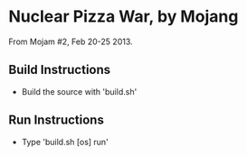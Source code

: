 Nuclear Pizza War, by Mojang
===============

From Mojam #2, Feb 20-25 2013.

Build Instructions
------------------
* Build the source with 'build.sh'

Run Instructions
----------------
* Type 'build.sh [os] run'
